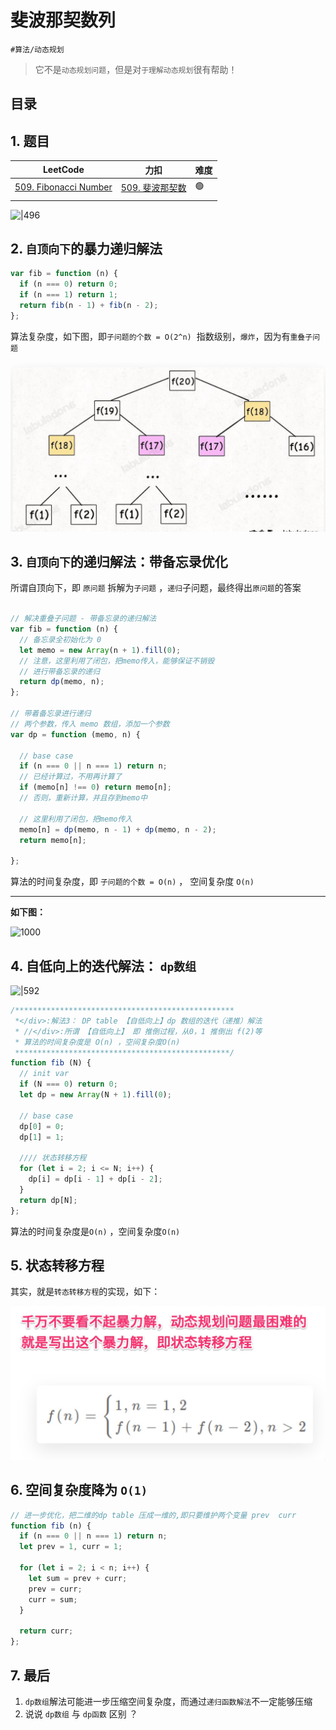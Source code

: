 
# 斐波那契数列


`#算法/动态规划` 

> 它不是`动态规划问题`，但是对`于理解动态规划`很有帮助！


## 目录
<!-- toc -->
 ## 1. 题目 

| LeetCode                                                                 | 力扣                                                           | 难度  |
| ------------------------------------------------------------------------ | ------------------------------------------------------------ | --- |
| [509. Fibonacci Number](https://leetcode.com/problems/fibonacci-number/) | [509. 斐波那契数](https://leetcode.cn/problems/fibonacci-number/) | 🟢  |
|                                                                          |                                                              |     |


![|496](https://od-1310531898.cos.ap-beijing.myqcloud.com/202303181734365.png)

## 2. `自顶向下`的暴力递归解法

```typescript
var fib = function (n) {
  if (n === 0) return 0;
  if (n === 1) return 1;
  return fib(n - 1) + fib(n - 2);
};
```

算法复杂度，如下图，即`子问题的个数 = O(2^n)`  指数级别，`爆炸`，因为有`重叠子问题` 

![图片&文件](./files/20241111.png)

## 3. `自顶向下`的递归解法：带备忘录优化

所谓自顶向下，即 `原问题` 拆解为`子问题` ，`递归`子问题，最终得出`原问题`的答案

```typescript hl:22

// 解决重叠子问题 - 带备忘录的递归解法
var fib = function (n) {
  // 备忘录全初始化为 0
  let memo = new Array(n + 1).fill(0);
  // 注意，这里利用了闭包，把memo传入，能够保证不销毁
  // 进行带备忘录的递归
  return dp(memo, n);
};

// 带着备忘录进行递归
// 两个参数，传入 memo 数组，添加一个参数
var dp = function (memo, n) {

  // base case
  if (n === 0 || n === 1) return n;
  // 已经计算过，不用再计算了
  if (memo[n] !== 0) return memo[n];
  // 否则，重新计算，并且存到memo中
  
  // 这里利用了闭包，把memo传入
  memo[n] = dp(memo, n - 1) + dp(memo, n - 2);
  return memo[n];
  
};
```

算法的时间复杂度，即 `子问题的个数 = O(n)` ， 空间复杂度 `O(n)`

****

**如下图：**

![1000](#)      

## 4. 自低向上的迭代解法： `dp数组`

![|592](https://cdn.nlark.com/yuque/0/2024/png/687303/1709475955927-3df209e7-9318-4f7d-848f-cc79870f904d.png)

```typescript
/*************************************************
 *</div>:解法3： DP table 【自低向上】dp 数组的迭代（递推）解法
 * //</div>:所谓 【自低向上】 即 推倒过程，从0，1 推倒出 f(2)等
 * 算法的时间复杂度是 O(n) ，空间复杂度O(n)
 ************************************************/
function fib (N) {
  // init var
  if (N === 0) return 0;
  let dp = new Array(N + 1).fill(0);
  
  // base case
  dp[0] = 0;
  dp[1] = 1;
  
  //// 状态转移方程
  for (let i = 2; i <= N; i++) {
    dp[i] = dp[i - 1] + dp[i - 2];
  }
  return dp[N];
};
```

算法的时间复杂度是`O(n)` ，空间复杂度`O(n)`

## 5. 状态转移方程

其实，就是`转态转移方程`的实现，如下：

![图片&文件](./files/20241111-2.png)

## 6. 空间复杂度降为 `O(1)`
```typescript
// 进一步优化，把二维的dp table 压成一维的,即只要维护两个变量 prev  curr
function fib (n) {
  if (n === 0 || n === 1) return n;
  let prev = 1, curr = 1;
  
  for (let i = 2; i < n; i++) {
    let sum = prev + curr;
    prev = curr;
    curr = sum;
  }

  return curr;
};
```

## 7. 最后

1. `dp数组`解法可能进一步压缩空间复杂度，而通过`递归函数解法`不一定能够压缩
2. 说说 `dp数组` 与 `dp函数` 区别 ？

